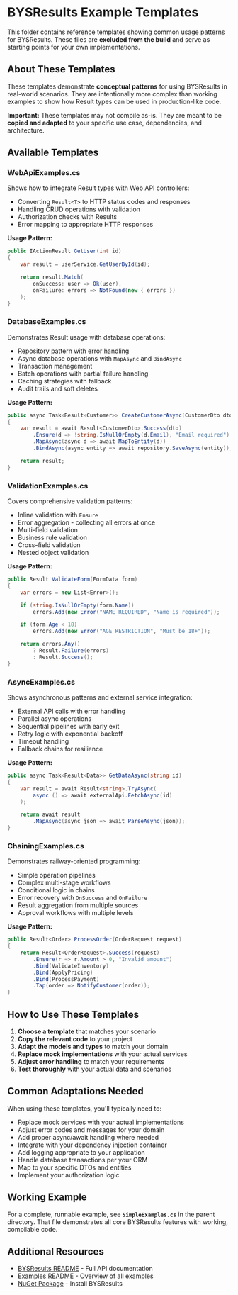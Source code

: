 # BYSResults Example Templates

This folder contains reference templates showing common usage patterns for BYSResults. These files are **excluded from the build** and serve as starting points for your own implementations.

## About These Templates

These templates demonstrate **conceptual patterns** for using BYSResults in real-world scenarios. They are intentionally more complex than working examples to show how Result types can be used in production-like code.

**Important:** These templates may not compile as-is. They are meant to be **copied and adapted** to your specific use case, dependencies, and architecture.

## Available Templates

### WebApiExamples.cs
Shows how to integrate Result types with Web API controllers:
- Converting `Result<T>` to HTTP status codes and responses
- Handling CRUD operations with validation
- Authorization checks with Results
- Error mapping to appropriate HTTP responses

**Usage Pattern:**
```csharp
public IActionResult GetUser(int id)
{
    var result = userService.GetUserById(id);

    return result.Match(
        onSuccess: user => Ok(user),
        onFailure: errors => NotFound(new { errors })
    );
}
```

### DatabaseExamples.cs
Demonstrates Result usage with database operations:
- Repository pattern with error handling
- Async database operations with `MapAsync` and `BindAsync`
- Transaction management
- Batch operations with partial failure handling
- Caching strategies with fallback
- Audit trails and soft deletes

**Usage Pattern:**
```csharp
public async Task<Result<Customer>> CreateCustomerAsync(CustomerDto dto)
{
    var result = await Result<CustomerDto>.Success(dto)
        .Ensure(d => !string.IsNullOrEmpty(d.Email), "Email required")
        .MapAsync(async d => await MapToEntity(d))
        .BindAsync(async entity => await repository.SaveAsync(entity));

    return result;
}
```

### ValidationExamples.cs
Covers comprehensive validation patterns:
- Inline validation with `Ensure`
- Error aggregation - collecting all errors at once
- Multi-field validation
- Business rule validation
- Cross-field validation
- Nested object validation

**Usage Pattern:**
```csharp
public Result ValidateForm(FormData form)
{
    var errors = new List<Error>();

    if (string.IsNullOrEmpty(form.Name))
        errors.Add(new Error("NAME_REQUIRED", "Name is required"));

    if (form.Age < 18)
        errors.Add(new Error("AGE_RESTRICTION", "Must be 18+"));

    return errors.Any()
        ? Result.Failure(errors)
        : Result.Success();
}
```

### AsyncExamples.cs
Shows asynchronous patterns and external service integration:
- External API calls with error handling
- Parallel async operations
- Sequential pipelines with early exit
- Retry logic with exponential backoff
- Timeout handling
- Fallback chains for resilience

**Usage Pattern:**
```csharp
public async Task<Result<Data>> GetDataAsync(string id)
{
    var result = await Result<string>.TryAsync(
        async () => await externalApi.FetchAsync(id)
    );

    return await result
        .MapAsync(async json => await ParseAsync(json));
}
```

### ChainingExamples.cs
Demonstrates railway-oriented programming:
- Simple operation pipelines
- Complex multi-stage workflows
- Conditional logic in chains
- Error recovery with `OnSuccess` and `OnFailure`
- Result aggregation from multiple sources
- Approval workflows with multiple levels

**Usage Pattern:**
```csharp
public Result<Order> ProcessOrder(OrderRequest request)
{
    return Result<OrderRequest>.Success(request)
        .Ensure(r => r.Amount > 0, "Invalid amount")
        .Bind(ValidateInventory)
        .Bind(ApplyPricing)
        .Bind(ProcessPayment)
        .Tap(order => NotifyCustomer(order));
}
```

## How to Use These Templates

1. **Choose a template** that matches your scenario
2. **Copy the relevant code** to your project
3. **Adapt the models and types** to match your domain
4. **Replace mock implementations** with your actual services
5. **Adjust error handling** to match your requirements
6. **Test thoroughly** with your actual data and scenarios

## Common Adaptations Needed

When using these templates, you'll typically need to:

- Replace mock services with your actual implementations
- Adjust error codes and messages for your domain
- Add proper async/await handling where needed
- Integrate with your dependency injection container
- Add logging appropriate to your application
- Handle database transactions per your ORM
- Map to your specific DTOs and entities
- Implement your authorization logic

## Working Example

For a complete, runnable example, see **`SimpleExamples.cs`** in the parent directory. That file demonstrates all core BYSResults features with working, compilable code.

## Additional Resources

- [BYSResults README](../../README.md) - Full API documentation
- [Examples README](../README.md) - Overview of all examples
- [NuGet Package](https://www.nuget.org/packages/BYSResults) - Install BYSResults
